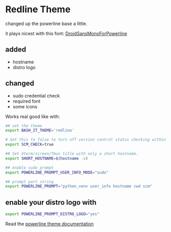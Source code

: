 # Redline Theme

changed up the powerline base a little.

it plays nicest with  this font: [DroidSansMonoForPowerline](https://github.com/ryanoasis/nerd-fonts/tree/master/patched-fonts/DroidSansMono)

## added
* hostname
* distro logo

## changed
* sudo credential check
* required font
* some icons

Works real good like with:
```bash
## set the theme
export BASH_IT_THEME='redline'

# Set this to false to turn off version control status checking within the prompt for all themes
export SCM_CHECK=true

## Set Xterm/screen/Tmux title with only a short hostname.
export SHORT_HOSTNAME=$(hostname -s)

## enable sudo prompt
export POWERLINE_PROMPT_USER_INFO_MODE="sudo"

## prompt part string
export POWERLINE_PROMPT="python_venv user_info hostname cwd scm"

```

## enable your distro logo with
```bash
export POWERLINE_PROMPT_DISTRO_LOGO="yes"
```

Read the [powerline theme documentation](https://github.com/Bash-it/bash-it/blob/master/themes/powerline/README.md)
